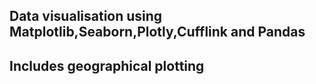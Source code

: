 ## Data visualisation using Matplotlib,Seaborn,Plotly,Cufflink and Pandas
## Includes geographical plotting
